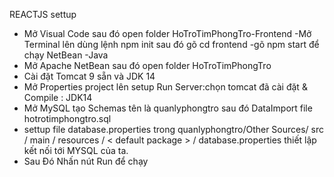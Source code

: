 REACTJS settup
 - Mở Visual Code sau đó open folder HoTroTimPhongTro-Frontend
 -Mở Terminal lên dùng lệnh npm init sau đó gõ cd frontend
 -gõ npm start để chạy
 NetBean -Java
 - Mở Apache NetBean sau đó open folder HoTroTimPhongTro
 - Cài đặt Tomcat 9 sẵn và JDK 14
 - Mở Properties project lên setup Run Server:chọn tomcat đã cài đặt & Compile : JDK14
 - Mở MySQL tạo Schemas tên là quanlyphongtro sau đó DataImport file hotrotimphongtro.sql
 - settup file database.properties trong quanlyphongtro/Other Sources/ src / main / resources / < default package > / database.properties thiết lập kết nối tới MYSQL của ta.
 - Sau Đó Nhấn nút Run để chạy

